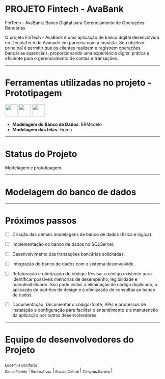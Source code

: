 # PROJETO Fintech - AvaBank #

FinTech - AvaBank: Banco Digital para Gerenciamento de Operações Bancárias

O projeto FinTech - AvaBank é uma aplicação de banco digital desenvolvida no DecolaTech da Avanade em parceria com a Impacta. 
Seu objetivo principal é permitir que os clientes realizem e registrem operações bancárias essenciais, proporcionando uma experiência digital prática e eficiente para o gerenciamento de contas e transações.

--------------------------------------------

# Ferramentas utilizadas no projeto  - Prototipagem #
<img loading="lazy" src="https://cdn.jsdelivr.net/gh/devicons/devicon@latest/icons/figma/figma-original.svg" width="40" height="40"/>       <img loading="lazy" src="https://cdn.jsdelivr.net/gh/devicons/devicon@latest/icons/vscode/vscode-original.svg" width="40" height="40"/>        <img loading="lazy" src="https://cdn.jsdelivr.net/gh/devicons/devicon@latest/icons/canva/canva-original.svg" width="40" height="40"/>

- **Modelagem do Banco de Dados**: BRModelo
- **Modelagem das telas**: Figma
  
------------------------------------------

# Status do Projeto #

Modelagem e prototipagem.

------------------------------------------

# Modelagem do banco de dados # 



------------------------------------------

# Próximos passos #


- [ ] Criação das demais modelagens de banco de dados (fisica e lógica).

- [ ] Implementação do banco de dados no SQLServer.

- [ ] Desenvolvimento das transações bancárias solicitadas.

- [ ] Integração do banco de dados com o sistema desenvolvido.

- [ ] Refatoração e otimização do código: Revisar o código existente para identificar possíveis melhorias de desempenho, legibilidade e manutenibilidade. Isso pode incluir a eliminação de código duplicado, a aplicação de padrões de design e a otimização de consultas ao banco de dados.

- [ ] Documentação: Documentar o código-fonte, APIs e processos de instalação e configuração para facilitar o entendimento e a manutenção da aplicação por outros desenvolvedores.
      
------------------------------------------

# Equipe de desenvolvedores do Projeto #

 [<sub>Lucemila Bonifácio</sub>](https://github.com/LucemilaBonifacio) | [<br><sub>Paula Florido</sub>](https://github.com/paulagvp) | [<sub>Pedro Alves</sub>](https://github.com/Peu0508) | [<sub>Suelen Cabral</sub>](https://github.com/SueeCabral) | [<sub>Tamyres Pereira</sub>](https://github.com/TamyresPereiraSilva) |




